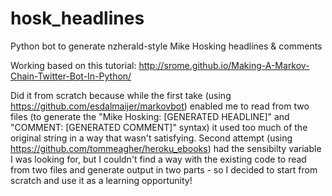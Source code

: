 # hosk_headlines
Python bot to generate nzherald-style Mike Hosking headlines &amp; comments

Working based on this tutorial: http://srome.github.io/Making-A-Markov-Chain-Twitter-Bot-In-Python/

Did it from scratch because while the first take (using https://github.com/esdalmaijer/markovbot) enabled me to read from two files (to generate the "Mike Hosking: [GENERATED HEADLINE]" and "COMMENT: [GENERATED COMMENT]" syntax) it used too much of the original string in a way that wasn't satisfying. Second attempt (using https://github.com/tommeagher/heroku_ebooks) had the sensibilty variable I was looking for, but I couldn't find a way with the existing code to read from two files and generate output in two parts - so I decided to start from scratch and use it as a learning opportunity!
